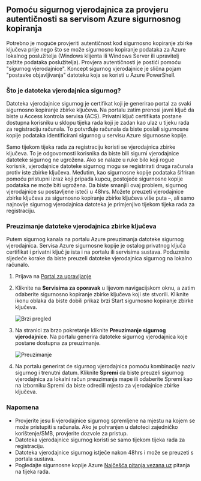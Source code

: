 ## <a name="using-vault-credentials-to-authenticate-with-the-azure-backup-service"></a>Pomoću sigurnog vjerodajnica za provjeru autentičnosti sa servisom Azure sigurnosnog kopiranja

Potrebno je moguće provjeriti autentičnost kod sigurnosno kopiranje zbirke ključeva prije nego što se može sigurnosno kopiranje podataka za Azure lokalnog poslužitelja (Windows klijenta ili Windows Server ili upravitelj zaštite podataka poslužitelja). Provjera autentičnosti je postići pomoću "sigurnog vjerodajnice". Koncept sigurnog vjerodajnice je slična pojam "postavke objavljivanja" datoteku koja se koristi u Azure PowerShell.

### <a name="what-is-the-vault-credential-file"></a>Što je datoteka vjerodajnica sigurnog?

Datoteka vjerodajnice sigurnog je certifikat koji je generirao portal za svaki sigurnosno kopiranje zbirke ključeva. Na portalu zatim prenosi javni ključ da biste u Access kontrola servisa (ACS). Privatni ključ certifikata postane dostupna korisniku u sklopu tijeka rada koji je zadan kao ulaz u tijeku rada za registraciju računala. To potvrđuje računala da biste poslali sigurnosne kopije podataka identificirani sigurnog u servisu Azure sigurnosne kopije.

Samo tijekom tijeka rada za registraciju koristi se vjerodajnica zbirke ključeva. To je odgovornosti korisnika da biste bili sigurni vjerodajnice datoteke sigurnog ne ugrožena. Ako se nalaze u ruke bilo koji rogue korisnik, vjerodajnice datoteke sigurnog mogu se registrirati druga računala protiv iste zbirke ključeva. Međutim, kao sigurnosne kopije podataka šifriran pomoću pristupni izraz koji pripada kupcu, postojeće sigurnosne kopije podataka ne može biti ugrožena. Da biste smanjili ovaj problem, sigurnog vjerodajnice su postavljene isteći u 48hrs. Možete preuzeti vjerodajnice zbirke ključeva za sigurnosno kopiranje zbirke ključeva više puta –, ali samo najnovije sigurnog vjerodajnica datoteka je primjenjivo tijekom tijeka rada za registraciju.

### <a name="download-the-vault-credential-file"></a>Preuzimanje datoteke vjerodajnica zbirke ključeva

Putem sigurnog kanala na portalu Azure preuzimanja datoteke sigurnog vjerodajnica. Servisa Azure sigurnosne kopije je ostalog privatnog ključa certifikat i privatni ključ je ista i na portalu ili servisima sustava. Poduzmite sljedeće korake da biste preuzeli datoteke vjerodajnica sigurnog na lokalno računalo.

1.  Prijava na [Portal za upravljanje](https://manage.windowsazure.com/)
2.  Kliknite na **Servisima za oporavak** u lijevom navigacijskom oknu, a zatim odaberite sigurnosno kopiranje zbirke ključeva koji ste stvorili. Kliknite ikonu oblaka da biste dobili prikaz brzi Start sigurnosno kopiranje zbirke ključeva.

    ![Brzi pregled](./media/backup-download-credentials/quickview.png)

3.  Na stranici za brzo pokretanje kliknite **Preuzimanje sigurnog vjerodajnice**. Na portalu generira datoteke sigurnog vjerodajnica koje postane dostupna za preuzimanje.

    ![Preuzimanje](./media/backup-download-credentials/downloadvc.png)

4.  Na portalu generirat će sigurnog vjerodajnica pomoću kombinacije naziv sigurnog i trenutni datum. Kliknite **Spremi** da biste preuzeli sigurnog vjerodajnica za lokalni račun preuzimanja mape ili odaberite Spremi kao na izborniku Spremi da biste odredili mjesto za vjerodajnice zbirke ključeva.

### <a name="note"></a>Napomena
- Provjerite jesu li vjerodajnice sigurnog spremljene na mjestu na kojem se može pristupiti s računala. Ako je pohranjen u datoteci zajedničko korištenje/SMB, provjerite dozvole za pristup.
- Datoteka vjerodajnice sigurnog koristi se samo tijekom tijeka rada za registraciju.
- Datoteka vjerodajnice sigurnog istječe nakon 48hrs i može se preuzeti s portala sustava.
- Pogledajte sigurnosne kopije Azure [Najčešća pitanja vezana uz](../articles/backup/backup-azure-backup-faq.md) pitanja na tijeka rada.
